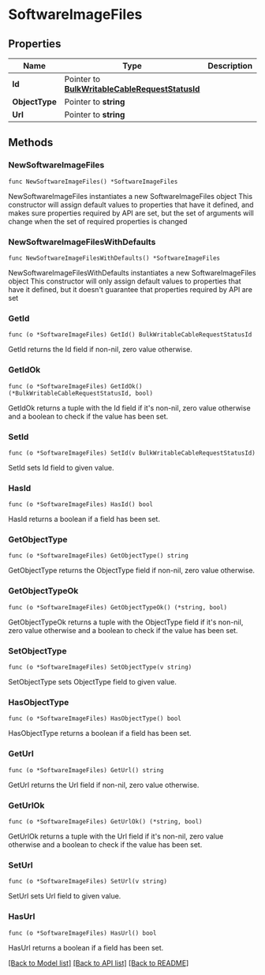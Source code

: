 # SoftwareImageFiles

## Properties

Name | Type | Description | Notes
------------ | ------------- | ------------- | -------------
**Id** | Pointer to [**BulkWritableCableRequestStatusId**](BulkWritableCableRequestStatusId.md) |  | [optional] 
**ObjectType** | Pointer to **string** |  | [optional] 
**Url** | Pointer to **string** |  | [optional] 

## Methods

### NewSoftwareImageFiles

`func NewSoftwareImageFiles() *SoftwareImageFiles`

NewSoftwareImageFiles instantiates a new SoftwareImageFiles object
This constructor will assign default values to properties that have it defined,
and makes sure properties required by API are set, but the set of arguments
will change when the set of required properties is changed

### NewSoftwareImageFilesWithDefaults

`func NewSoftwareImageFilesWithDefaults() *SoftwareImageFiles`

NewSoftwareImageFilesWithDefaults instantiates a new SoftwareImageFiles object
This constructor will only assign default values to properties that have it defined,
but it doesn't guarantee that properties required by API are set

### GetId

`func (o *SoftwareImageFiles) GetId() BulkWritableCableRequestStatusId`

GetId returns the Id field if non-nil, zero value otherwise.

### GetIdOk

`func (o *SoftwareImageFiles) GetIdOk() (*BulkWritableCableRequestStatusId, bool)`

GetIdOk returns a tuple with the Id field if it's non-nil, zero value otherwise
and a boolean to check if the value has been set.

### SetId

`func (o *SoftwareImageFiles) SetId(v BulkWritableCableRequestStatusId)`

SetId sets Id field to given value.

### HasId

`func (o *SoftwareImageFiles) HasId() bool`

HasId returns a boolean if a field has been set.

### GetObjectType

`func (o *SoftwareImageFiles) GetObjectType() string`

GetObjectType returns the ObjectType field if non-nil, zero value otherwise.

### GetObjectTypeOk

`func (o *SoftwareImageFiles) GetObjectTypeOk() (*string, bool)`

GetObjectTypeOk returns a tuple with the ObjectType field if it's non-nil, zero value otherwise
and a boolean to check if the value has been set.

### SetObjectType

`func (o *SoftwareImageFiles) SetObjectType(v string)`

SetObjectType sets ObjectType field to given value.

### HasObjectType

`func (o *SoftwareImageFiles) HasObjectType() bool`

HasObjectType returns a boolean if a field has been set.

### GetUrl

`func (o *SoftwareImageFiles) GetUrl() string`

GetUrl returns the Url field if non-nil, zero value otherwise.

### GetUrlOk

`func (o *SoftwareImageFiles) GetUrlOk() (*string, bool)`

GetUrlOk returns a tuple with the Url field if it's non-nil, zero value otherwise
and a boolean to check if the value has been set.

### SetUrl

`func (o *SoftwareImageFiles) SetUrl(v string)`

SetUrl sets Url field to given value.

### HasUrl

`func (o *SoftwareImageFiles) HasUrl() bool`

HasUrl returns a boolean if a field has been set.


[[Back to Model list]](../README.md#documentation-for-models) [[Back to API list]](../README.md#documentation-for-api-endpoints) [[Back to README]](../README.md)


